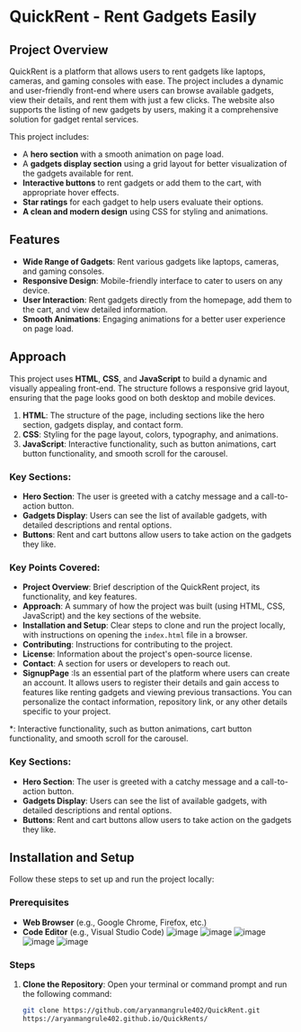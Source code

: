 
# QuickRent - Rent Gadgets Easily

## Project Overview

QuickRent is a platform that allows users to rent gadgets like laptops, cameras, and gaming consoles with ease. The project includes a dynamic and user-friendly front-end where users can browse available gadgets, view their details, and rent them with just a few clicks. The website also supports the listing of new gadgets by users, making it a comprehensive solution for gadget rental services.

This project includes:
- A **hero section** with a smooth animation on page load.
- A **gadgets display section** using a grid layout for better visualization of the gadgets available for rent. 
- **Interactive buttons** to rent gadgets or add them to the cart, with appropriate hover effects.
- **Star ratings** for each gadget to help users evaluate their options.
- **A clean and modern design** using CSS for styling and animations.

## Features

- **Wide Range of Gadgets**: Rent various gadgets like laptops, cameras, and gaming consoles.
- **Responsive Design**: Mobile-friendly interface to cater to users on any device.
- **User Interaction**: Rent gadgets directly from the homepage, add them to the cart, and view detailed information.
- **Smooth Animations**: Engaging animations for a better user experience on page load.

## Approach

This project uses **HTML**, **CSS**, and **JavaScript** to build a dynamic and visually appealing front-end. The structure follows a responsive grid layout, ensuring that the page looks good on both desktop and mobile devices.

1. **HTML**: The structure of the page, including sections like the hero section, gadgets display, and contact form.
2. **CSS**: Styling for the page layout, colors, typography, and animations.
3. **JavaScript**: Interactive functionality, such as button animations, cart button functionality, and smooth scroll for the carousel.

### Key Sections:

- **Hero Section**: The user is greeted with a catchy message and a call-to-action button.
- **Gadgets Display**: Users can see the list of available gadgets, with detailed descriptions and rental options.
- **Buttons**: Rent and cart buttons allow users to take action on the gadgets they like.

### Key Points Covered:
- **Project Overview**: Brief description of the QuickRent project, its functionality, and key features.
- **Approach**: A summary of how the project was built (using HTML, CSS, JavaScript) and the key sections of the website.
- **Installation and Setup**: Clear steps to clone and run the project locally, with instructions on opening the `index.html` file in a browser.
- **Contributing**: Instructions for contributing to the project.
- **License**: Information about the project's open-source license.
- **Contact**: A section for users or developers to reach out.
- **SignupPage** :Is an essential part of the platform where users can create an account. It allows users to register their details and gain access to features like renting gadgets and viewing previous transactions.
You can personalize the contact information, repository link, or any other details specific to your project.

*: Interactive functionality, such as button animations, cart button functionality, and smooth scroll for the carousel.

### Key Sections:

- **Hero Section**: The user is greeted with a catchy message and a call-to-action button.
- **Gadgets Display**: Users can see the list of available gadgets, with detailed descriptions and rental options.
- **Buttons**: Rent and cart buttons allow users to take action on the gadgets they like.

## Installation and Setup

Follow these steps to set up and run the project locally:

### Prerequisites

- **Web Browser** (e.g., Google Chrome, Firefox, etc.)
- **Code Editor** (e.g., Visual Studio Code)
![image](https://github.com/user-attachments/assets/de40c88b-b454-4f52-aadd-9aed24c89dd8)
![image](https://github.com/user-attachments/assets/83fb3eae-b654-4d12-afb9-d7f3d6a790e7)
![image](https://github.com/user-attachments/assets/79122ba6-3420-4f0d-a625-a7e37534cd8c)
![image](https://github.com/user-attachments/assets/d100d3dc-73de-4d25-afb0-9c830ddc41ba)
![image](https://github.com/user-attachments/assets/67703ec7-bba9-4d58-b5b1-11f12e8e96eb)








### Steps

1. **Clone the Repository**:
   Open your terminal or command prompt and run the following command:
 
   ```bash
   git clone https://github.com/aryanmangrule402/QuickRent.git
   https://aryanmangrule402.github.io/QuickRents/
  
   
